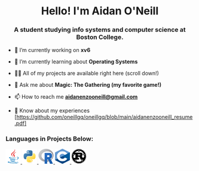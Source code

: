 <h1 align="center">Hello! I'm Aidan O'Neill</h1>
<h3 align="center">A student studying info systems and computer science at Boston College.</h3>

- 🔭 I’m currently working on **xv6**

- 🌱 I’m currently learning about **Operating Systems**

- 👨‍💻 All of my projects are available right here (scroll down!)

- 💬 Ask me about **Magic: The Gathering (my favorite game!)**

- 📫 How to reach me **aidanenzooneill@gmail.com**

- 📄 Know about my experiences [https://github.com/oneillgq/oneillgq/blob/main/aidanenzooneill_resume.pdf]

<h3 align="left">Languages in Projects Below:</h3>
<p align="left">
  <a href="https://www.java.com" target="_blank" rel="noreferrer"> <img src="https://raw.githubusercontent.com/devicons/devicon/master/icons/java/java-original.svg" alt="java" width="40" height="40"/> </a>
  <a href="https://www.python.org" target="_blank" rel="noreferrer"> <img src="https://raw.githubusercontent.com/devicons/devicon/master/icons/python/python-original.svg" alt="python" width="40" height="40"/> </a>
  <a href="https://www.r-project.org" target="_blank" rel="noreferrer"> <img src="https://github.com/oneillgq/oneillgq/blob/main/Rlogo.png" alt="R" width="40" height="40"/> </a>
  <a href="" target="_blank" rel="noreferrer"> <img src="https://github.com/oneillgq/oneillgq/blob/main/c_logo.png" alt="C" width="40" height="40"/> </a>
  <a href="" target="_blank" rel="noreferrer"> <img src="https://github.com/oneillgq/oneillgq/blob/main/rust_logo.png" alt="Rust" width="40" height="40"/> </a>
</p>
